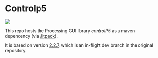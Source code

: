 # Controlp5

[![](https://jitpack.io/v/micycle1/controlp5.svg)](https://jitpack.io/#micycle1/controlp5)

This repo hosts the Processing GUI library _controlP5_ as a maven dependency (via [Jitpack](https://jitpack.io/#micycle1/controlp5)).

It is based on version [2.2.7](https://github.com/sojamo/controlp5/tree/dev-2.2.7), which is an in-flight dev branch in the original repository.
